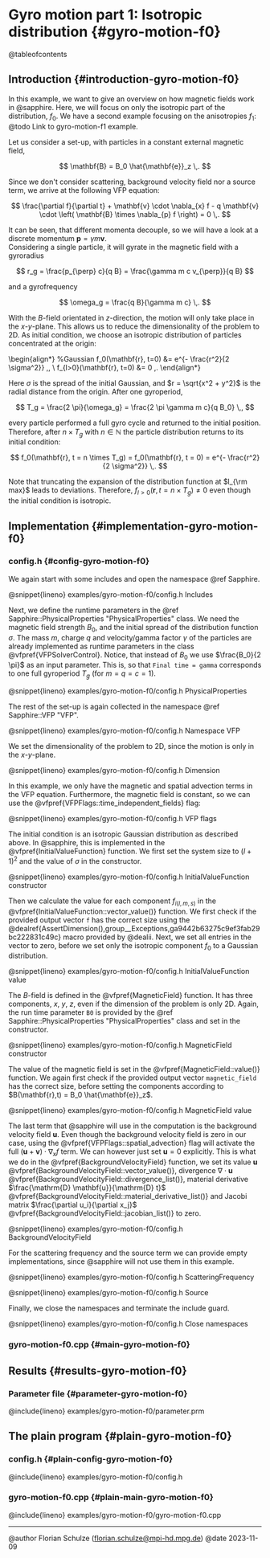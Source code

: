 # Gyro motion part 1: Isotropic distribution {#gyro-motion-f0}

@tableofcontents


## Introduction {#introduction-gyro-motion-f0}

In this example, we want to give an overview on how magnetic fields work in
@sapphire. Here, we will focus on only the isotropic part of the distribution,
$f_0$. We have a second example focusing on the anisotropies $f_1$:
@todo Link to gyro-motion-f1 example.

Let us consider a set-up, with particles in a constant external magnetic field,

$$
  \mathbf{B} = B_0 \hat{\mathbf{e}}_z \,.
$$

Since we don't consider scattering, background velocity field nor a source term,
we arrive at the following VFP equation:

$$
  \frac{\partial f}{\partial t} + \mathbf{v} \cdot \nabla_{x} f -
  q \mathbf{v} \cdot \left( \mathbf{B} \times \nabla_{p} f \right) = 0 \,.
$$

It can be seen, that different momenta decouple, so we will have a look at a
discrete momentum $\mathbf{p} = \gamma m \mathbf{v}$.  
Considering a single particle, it will gyrate in the magnetic field with a
gyroradius

$$
  r_g = \frac{p_{\perp} c}{q B} = \frac{\gamma m c v_{\perp}}{q B}
$$

and a gyrofrequency

$$
  \omega_g = \frac{q B}{\gamma m c} \,.
$$

With the $B$-field orientated in $z$-direction, the motion will only take place
in the $x$-$y$-plane. This allows us to reduce the dimensionality of the problem
to 2D. As initial condition, we choose an isotropic distribution of particles
concentrated at the origin:

\begin{align*}
  %Gaussian
  f_0(\mathbf{r}, t=0) &= e^{- \frac{r^2}{2 \sigma^2}} \,, \\
  f_{l>0}(\mathbf{r}, t=0) &= 0 \,.
\end{align*}

Here $\sigma$ is the spread of the initial Gaussian, and $r = \sqrt{x^2 + y^2}$
is the radial distance from the origin. After one gyroperiod,

$$
  T_g = \frac{2 \pi}{\omega_g} = \frac{2 \pi \gamma m c}{q B_0} \,,
$$

every particle performed a full gyro cycle and returned to the initial position.
Therefore, after $n \times T_g$ with $n \in \mathbb{N}$ the particle
distribution returns to its initial condition:

$$
  f_0(\mathbf{r}, t = n \times T_g) = f_0(\mathbf{r}, t = 0)
  = e^{- \frac{r^2}{2 \sigma^2}} \,.
$$

Note that truncating the expansion of the distribution function at $l_{\rm max}$
leads to deviations. Therefore, $f_{l>0}(\mathbf{r}, t = n \times T_g) \neq 0$
even though the initial condition is isotropic.


## Implementation {#implementation-gyro-motion-f0}


### config.h {#config-gyro-motion-f0}

We again start with some includes and open the namespace @ref Sapphire.

@snippet{lineno} examples/gyro-motion-f0/config.h Includes

Next, we define the runtime parameters in the @ref Sapphire::PhysicalProperties
"PhysicalProperties" class. We need the magnetic field strength $B_0$, and the
initial spread of the distribution function $\sigma$. The mass $m$, charge $q$
and velocity/gamma factor $\gamma$ of the particles are already implemented as
runtime parameters in the class @vfpref{VFPSolverControl}. Notice, that instead
of $B_0$ we use $\frac{B_0}{2 \pi}$ as an input parameter. This is, so that
`Final time = gamma` corresponds to one full gyroperiod $T_g$ (for $m = q = c
=1$).


@snippet{lineno} examples/gyro-motion-f0/config.h PhysicalProperties

The rest of the set-up is again collected in the namespace @ref Sapphire::VFP
"VFP".

@snippet{lineno} examples/gyro-motion-f0/config.h Namespace VFP

We set the dimensionality of the problem to 2D, since the motion is only in the
$x$-$y$-plane.

@snippet{lineno} examples/gyro-motion-f0/config.h Dimension

In this example, we only have the magnetic and spatial advection terms in the
VFP equation. Furthermore, the magnetic field is constant, so we can use the
@vfpref{VFPFlags::time_independent_fields} flag:

@snippet{lineno} examples/gyro-motion-f0/config.h VFP flags

The initial condition is an isotropic Gaussian distribution as described above.
In @sapphire, this is implemented in the @vfpref{InitialValueFunction} function.
We first set the system size to $(l+1)^2$ and the value of $\sigma$ in the
constructor.

@snippet{lineno} examples/gyro-motion-f0/config.h InitialValueFunction constructor

Then we calculate the value for each component $f_{i(l,m,s)}$ in the
@vfpref{InitialValueFunction::vector_value()} function. We first check if the
provided output vector `f` has the correct size using the
@dealref{AssertDimension(),group__Exceptions,ga9442b63275c9ef3fab29bc222831c49c}
macro provided by @dealii. Next, we set all entries in the vector to zero,
before we set only the isotropic component $f_0$ to a Gaussian distribution.

@snippet{lineno} examples/gyro-motion-f0/config.h InitialValueFunction value

The $B$-field is defined in the @vfpref{MagneticField} function. It has three
components, $x$, $y$, $z$, even if the dimension of the problem is only 2D.
Again, the run time parameter `B0` is provided by the @ref
Sapphire::PhysicalProperties "PhysicalProperties" class and set in the
constructor.

@snippet{lineno} examples/gyro-motion-f0/config.h MagneticField constructor

The value of the magnetic field is set in the @vfpref{MagneticField::value()}
function. We again first check if the provided output vector `magnetic_field`
has the correct size, before setting the components according to
$B(\mathbf{r},t) = B_0 \hat{\mathbf{e}}_z$.

@snippet{lineno} examples/gyro-motion-f0/config.h MagneticField value

The last term that @sapphire will use in the computation is the background
velocity field $\mathbf{u}$. Even though the background velocity field is zero
in our case, using the @vfpref{VFPFlags::spatial_advection} flag will activate
the full $(\mathbf{u} + \mathbf{v}) \cdot \nabla_x f$ term. We can however just
set $\mathbf{u} = 0$ explicitly. This is what we do in the
@vfpref{BackgroundVelocityField} function, we set its value $\mathbf{u}$
@vfpref{BackgroundVelocityField::vector_value()}, divergence $\nabla \cdot
\mathbf{u}$ @vfpref{BackgroundVelocityField::divergence_list()}, material
derivative $\frac{\mathrm{D} \mathbf{u}}{\mathrm{D} t}$
@vfpref{BackgroundVelocityField::material_derivative_list()} and Jacobi matrix
$\frac{\partial u_i}{\partial x_j}$
@vfpref{BackgroundVelocityField::jacobian_list()} to zero.

@snippet{lineno} examples/gyro-motion-f0/config.h BackgroundVelocityField

For the scattering frequency and the source term we can provide empty
implementations, since @sapphire will not use them in this example.

@snippet{lineno} examples/gyro-motion-f0/config.h ScatteringFrequency

@snippet{lineno} examples/gyro-motion-f0/config.h Source

Finally, we close the namespaces and terminate the include guard.

@snippet{lineno} examples/gyro-motion-f0/config.h Close namespaces


### gyro-motion-f0.cpp {#main-gyro-motion-f0}


## Results {#results-gyro-motion-f0}


### Parameter file {#parameter-gyro-motion-f0}

@include{lineno} examples/gyro-motion-f0/parameter.prm


## The plain program {#plain-gyro-motion-f0}


### config.h {#plain-config-gyro-motion-f0}

@include{lineno} examples/gyro-motion-f0/config.h


### gyro-motion-f0.cpp {#plain-main-gyro-motion-f0}

@include{lineno} examples/gyro-motion-f0/gyro-motion-f0.cpp

---

@author Florian Schulze (<florian.schulze@mpi-hd.mpg.de>)
@date 2023-11-09
